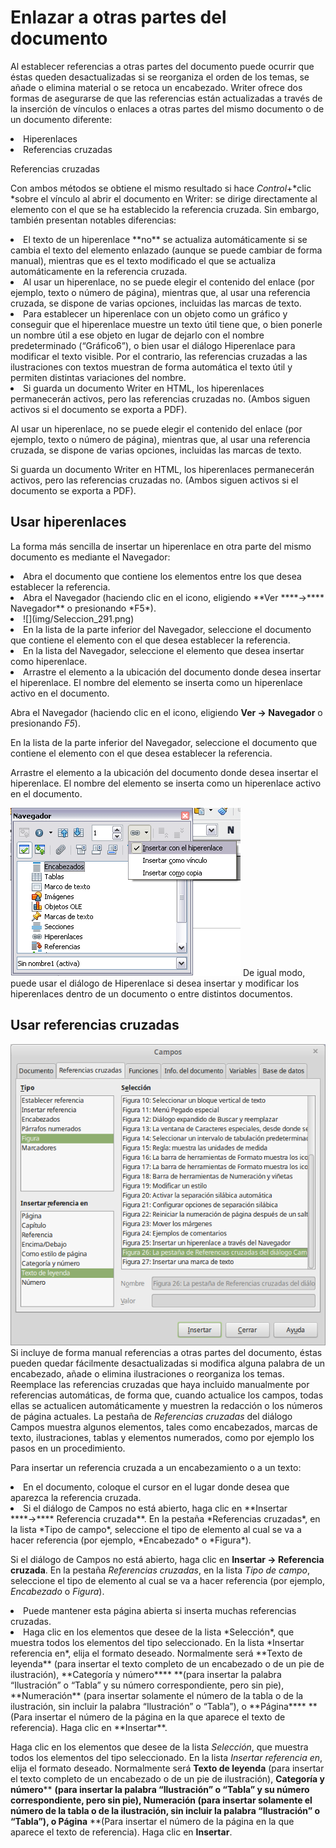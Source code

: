 
# Enlazar a otras partes del documento

Al establecer referencias a otras partes del documento puede ocurrir que éstas queden desactualizadas si se reorganiza el orden de los temas, se añade o elimina material o se retoca un encabezado. Writer ofrece dos formas de asegurarse de que las referencias están actualizadas a través de la inserción de vínculos o enlaces a otras partes del mismo documento o de un documento diferente:

<li>
Hiperenlaces
</li>
<li>
Referencias cruzadas
</li>

Referencias cruzadas

Con ambos métodos se obtiene el mismo resultado si hace *Control*+*clic *sobre el vínculo al abrir el documento en Writer: se dirige directamente al elemento con el que se ha establecido la referencia cruzada. Sin embargo, también presentan notables diferencias:

<li>
El texto de un hiperenlace **no** se actualiza automáticamente si se cambia el texto del elemento enlazado (aunque se puede cambiar de forma manual), mientras que es el texto modificado el que se actualiza automáticamente en la referencia cruzada.
</li>
<li>
Al usar un hiperenlace, no se puede elegir el contenido del enlace (por ejemplo, texto o número de página), mientras que, al usar una referencia cruzada, se dispone de varias opciones, incluidas las marcas de texto.
</li>
<li>
Para establecer un hiperenlace con un objeto como un gráfico y conseguir que el hiperenlace muestre un texto útil tiene que, o bien ponerle un nombre útil a ese objeto en lugar de dejarlo con el nombre predeterminado (“Gráfico6”), o bien usar el diálogo Hiperenlace para modificar el texto visible. Por el contrario, las referencias cruzadas a las ilustraciones con textos muestran de forma automática el texto útil y permiten distintas variaciones del nombre.
</li>
<li>
Si guarda un documento Writer en HTML, los hiperenlaces permanecerán activos, pero las referencias cruzadas no. (Ambos siguen activos si el documento se exporta a PDF).
</li>

Al usar un hiperenlace, no se puede elegir el contenido del enlace (por ejemplo, texto o número de página), mientras que, al usar una referencia cruzada, se dispone de varias opciones, incluidas las marcas de texto.

Si guarda un documento Writer en HTML, los hiperenlaces permanecerán activos, pero las referencias cruzadas no. (Ambos siguen activos si el documento se exporta a PDF).

## Usar hiperenlaces

La forma más sencilla de insertar un hiperenlace en otra parte del mismo documento es mediante el Navegador:

<li>
Abra el documento que contiene los elementos entre los que desea establecer la referencia.
</li>
<li>
Abra el Navegador (haciendo clic en el icono, eligiendo **Ver ****→**** Navegador** o presionando *F5*).
</li>
<li>
![](img/Seleccion_291.png)</li>
<li>
En la lista de la parte inferior del Navegador, seleccione el documento que contiene el elemento con el que desea establecer la referencia.
</li>
<li>
En la lista del Navegador, seleccione el elemento que desea insertar como hiperenlace.
</li>
<li>
Arrastre el elemento a la ubicación del documento donde desea insertar el hiperenlace. El nombre del elemento se inserta como un hiperenlace activo en el documento.
</li>

Abra el Navegador (haciendo clic en el icono, eligiendo **Ver ****→**** Navegador** o presionando *F5*).

En la lista de la parte inferior del Navegador, seleccione el documento que contiene el elemento con el que desea establecer la referencia.

Arrastre el elemento a la ubicación del documento donde desea insertar el hiperenlace. El nombre del elemento se inserta como un hiperenlace activo en el documento.

![](img/hiperenlace.png)
De igual modo, puede usar el diálogo de Hiperenlace si desea insertar y modificar los hiperenlaces dentro de un documento o entre distintos documentos. 

## Usar referencias cruzadas

![](img/Campos_292.png)
Si incluye de forma manual referencias a otras partes del documento, éstas pueden quedar fácilmente desactualizadas si modifica alguna palabra de un encabezado, añade o elimina ilustraciones o reorganiza los temas. Reemplace las referencias cruzadas que haya incluido manualmente por referencias automáticas, de forma que, cuando actualice los campos, todas ellas se actualicen automáticamente y muestren la redacción o los números de página actuales. La pestaña de *Referencias cruzadas* del diálogo Campos muestra algunos elementos, tales como encabezados, marcas de texto, ilustraciones, tablas y elementos numerados, como por ejemplo los pasos en un procedimiento.

Para insertar un referencia cruzada a un encabezamiento o a un texto:

<li>
En el documento, coloque el cursor en el lugar donde desea que aparezca la referencia cruzada.
</li>
<li>
Si el diálogo de Campos no está abierto, haga clic en **Insertar ****→**** Referencia cruzada**. En la pestaña *Referencias cruzadas*, en la lista *Tipo de campo*, seleccione el tipo de elemento al cual se va a hacer referencia (por ejemplo, *Encabezado* o *Figura*).
</li>

Si el diálogo de Campos no está abierto, haga clic en **Insertar ****→**** Referencia cruzada**. En la pestaña *Referencias cruzadas*, en la lista *Tipo de campo*, seleccione el tipo de elemento al cual se va a hacer referencia (por ejemplo, *Encabezado* o *Figura*).



<li>
Puede mantener esta página abierta si inserta muchas referencias cruzadas.
</li>
<li>
Haga clic en los elementos que desee de la lista *Selección*, que muestra todos los elementos del tipo seleccionado. En la lista *Insertar referencia en*, elija el formato deseado. Normalmente será **Texto de leyenda** (para insertar el texto completo de un encabezado o de un pie de ilustración), **Categoría y número**** **(para insertar la palabra “Ilustración” o “Tabla” y su número correspondiente, pero sin pie), **Numeración** (para insertar solamente el número de la tabla o de la ilustración, sin incluir la palabra “Ilustración” o “Tabla”), o **Página**** **(Para insertar el número de la página en la que aparece el texto de referencia). Haga clic en **Insertar**.
</li>

Haga clic en los elementos que desee de la lista *Selección*, que muestra todos los elementos del tipo seleccionado. En la lista *Insertar referencia en*, elija el formato deseado. Normalmente será **Texto de leyenda** (para insertar el texto completo de un encabezado o de un pie de ilustración), **Categoría y número**** **(para insertar la palabra “Ilustración” o “Tabla” y su número correspondiente, pero sin pie), **Numeración** (para insertar solamente el número de la tabla o de la ilustración, sin incluir la palabra “Ilustración” o “Tabla”), o **Página**** **(Para insertar el número de la página en la que aparece el texto de referencia). Haga clic en **Insertar**.

 

 

